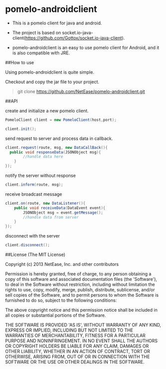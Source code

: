 pomelo-androidclient
====================
* This is a pomelo client for java and android.

* The project is based on socket.io-java-client(https://github.com/Gottox/socket.io-java-client).

* pomelo-androidclient is an easy to use pomelo client for Android, and it is also compatible with JRE.

##How to use

Using pomelo-androidclient is quite simple.

Checkout and copy the jar file to your project.

>git clone https://github.com/NetEase/pomelo-androidclient.git

##API

create and initialize a new pomelo client.
```java
PomeloClient client = new PomeloClient(host,port);

client.init();
```

send request to server and process data in callback.
```java
client.request(route, msg, new DataCallBack(){
  public void responseData(JSONObject msg){
		//handle data here
	}
});
```

notify the server without response
```java
client.inform(route, msg);
```

receive broadcast message
```java
client.on(route, new DataListener(){
	public void receiveData(DataEvent event){
		JSONObject msg = event.getMessage();
		//handle data from server	
	}
});
```

disconnect with the server
```java
client.disconnect();
```

##License
(The MIT License)

Copyright (c) 2013 NetEase, Inc. and other contributors

Permission is hereby granted, free of charge, to any person obtaining a copy of this software and associated documentation files (the 'Software'), to deal in the Software without restriction, including without limitation the rights to use, copy, modify, merge, publish, distribute, sublicense, and/or sell copies of the Software, and to permit persons to whom the Software is furnished to do so, subject to the following conditions:

The above copyright notice and this permission notice shall be included in all copies or substantial portions of the Software.

THE SOFTWARE IS PROVIDED 'AS IS', WITHOUT WARRANTY OF ANY KIND, EXPRESS OR IMPLIED, INCLUDING BUT NOT LIMITED TO THE WARRANTIES OF MERCHANTABILITY, FITNESS FOR A PARTICULAR PURPOSE AND NONINFRINGEMENT. IN NO EVENT SHALL THE AUTHORS OR COPYRIGHT HOLDERS BE LIABLE FOR ANY CLAIM, DAMAGES OR OTHER LIABILITY, WHETHER IN AN ACTION OF CONTRACT, TORT OR OTHERWISE, ARISING FROM, OUT OF OR IN CONNECTION WITH THE SOFTWARE OR THE USE OR OTHER DEALINGS IN THE SOFTWARE.
